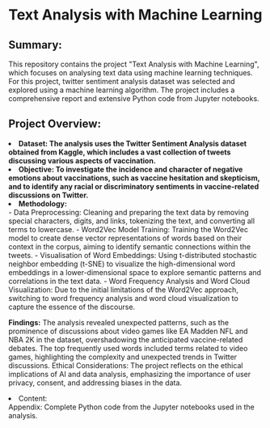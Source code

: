 # Text Analysis with Machine Learning
<h2>Summary:</h2>
This repository contains the project "Text Analysis with Machine Learning", which focuses on analysing text data using machine learning techniques. For this project, twitter sentiment analysis dataset was selected and explored using a machine learning algorithm. The project includes a comprehensive report and extensive Python code from Jupyter notebooks.

<h2>Project Overview:</h2>

  <li><b>Dataset: The analysis uses the Twitter Sentiment Analysis dataset obtained from Kaggle, which includes a vast collection of tweets discussing various aspects of vaccination.</b></li>
  
  <li><b>Objective: To investigate the incidence and character of negative emotions about vaccinations, such as vaccine hesitation and skepticism, and to identify any racial or discriminatory sentiments in vaccine-related discussions on Twitter.</b></li>
  
  <li><b>Methodology:</b></li>
  - Data Preprocessing: Cleaning and preparing the text data by removing special characters, digits, and links, tokenizing the text, and converting all terms to lowercase.
  - Word2Vec Model Training: Training the Word2Vec model to create dense vector representations of words based on their context in the corpus, aiming to identify semantic connections within the tweets.
  - Visualisation of Word Embeddings: Using t-distributed stochastic neighbor embedding (t-SNE) to visualize the high-dimensional word embeddings in a lower-dimensional space to explore semantic patterns and correlations in the text data.
  - Word Frequency Analysis and Word Cloud Visualization: Due to the initial limitations of the Word2Vec approach, switching to word frequency analysis and word cloud visualization to capture the essence of the discourse.
  
  <b>Findings:</b>
The analysis revealed unexpected patterns, such as the prominence of discussions about video games like EA Madden NFL and NBA 2K in the dataset, overshadowing the anticipated vaccine-related debates.
The top frequently used words included terms related to video games, highlighting the complexity and unexpected trends in Twitter discussions.
Ethical Considerations: The project reflects on the ethical implications of AI and data analysis, emphasizing the importance of user privacy, consent, and addressing biases in the data.

  <li>Content:</li>
Appendix: Complete Python code from the Jupyter notebooks used in the analysis.
